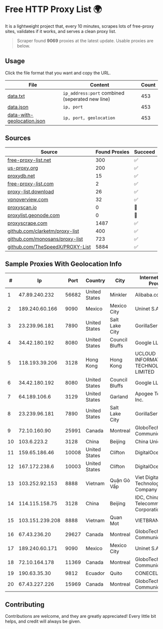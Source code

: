 
# Free HTTP Proxy List 🌍

It is a lightweight project that, every 10 minutes, scrapes lots of free-proxy sites, validates if it works, and serves a clean proxy list.


> Scraper found **9069** proxies at the latest update. Usable proxies are below.

## Usage

Click the file format that you want and copy the URL.


|File|Content|Count|
|----|-------|-----|
|[data.txt](https://raw.githubusercontent.com/themiralay/Proxy-List-World/master/data.txt)|`ip_address:port` combined (seperated new line)|453|
|[data.json](https://raw.githubusercontent.com/themiralay/Proxy-List-World/master/data.json)|`ip, port`|453|
|[data-with-geolocation.json](https://raw.githubusercontent.com/themiralay/Proxy-List-World/master/data-with-geolocation.json)|`ip, port, geolocation`|453|

## Sources

|Source|Found Proxies|Succeed|
|------|-------------|-------|
|[free-proxy-list.net](https://free-proxy-list.net)|300|✅|
|[us-proxy.org](https://www.us-proxy.org)|200|✅|
|[proxydb.net](http://proxydb.net)|15|✅|
|[free-proxy-list.com](https://free-proxy-list.com/?page=&port=&type%5B%5D=http&type%5B%5D=https&up_time=0&search=Search)|2|✅|
|[proxy-list.download](https://www.proxy-list.download/HTTP)|26|✅|
|[vpnoverview.com](https://vpnoverview.com/privacy/anonymous-browsing/free-proxy-servers)|32|✅|
|[proxyscan.io](https://www.proxyscan.io)|0|🚫|
|[proxylist.geonode.com](https://proxylist.geonode.com/api/proxy-list?limit=300&page=1&sort_by=lastChecked&sort_type=desc&protocols=http,https)|0|🚫|
|[proxyscrape.com](https://api.proxyscrape.com/v2/?request=displayproxies&protocol=http&timeout=10000&country=all&ssl=all&anonymity=all)|1487|✅|
|[github.com/clarketm/proxy-list](https://raw.githubusercontent.com/clarketm/proxy-list/master/proxy-list-raw.txt)|400|✅|
|[github.com/monosans/proxy-list](https://raw.githubusercontent.com/monosans/proxy-list/main/proxies/http.txt)|723|✅|
|[github.com/TheSpeedX/PROXY-List](https://raw.githubusercontent.com/TheSpeedX/PROXY-List/master/http.txt)|5884|✅|


## Sample Proxies With Geolocation Info

|#|Ip|Port|Country|City|Internet Service Provider|
|-|--|----|-------|----|-------------------------|
|1|47.89.240.232|56682|United States|Minkler|Alibaba.com LLC|
|2|189.240.60.166|9090|Mexico|Mexico City|Uninet S.A. de C.V.|
|3|23.239.96.181|7890|United States|Salt Lake City|GorillaServers, Inc.|
|4|34.42.180.192|8080|United States|Council Bluffs|Google LLC|
|5|118.193.39.206|3128|Hong Kong|Hong Kong|UCLOUD INFORMATION TECHNOLOGY (HK) LIMITED|
|6|34.42.180.192|8080|United States|Council Bluffs|Google LLC|
|7|64.189.106.6|3129|United States|Garland|Apogee Telecom Inc.|
|8|23.239.96.181|7890|United States|Salt Lake City|GorillaServers, Inc.|
|9|72.10.160.90|25991|Canada|Montreal|GloboTech Communications|
|10|103.6.223.2|3128|China|Beijing|China Unicom|
|11|159.65.186.46|10008|United States|Clifton|DigitalOcean, LLC|
|12|167.172.238.6|10003|United States|Clifton|DigitalOcean, LLC|
|13|103.252.92.153|8888|Vietnam|Quận Gò Vấp|Viet Digital Technology Liability Company|
|14|114.115.158.75|3128|China|Beijing|IDC, China Telecommunications Corporation|
|15|103.151.239.208|8888|Vietnam|Quan Mot|VIETBRANDS|
|16|67.43.236.20|29627|Canada|Montreal|GloboTech Communications|
|17|189.240.60.171|9090|Mexico|Mexico City|Uninet S.A. de C.V.|
|18|72.10.164.178|11369|Canada|Montreal|GloboTech Communications|
|19|190.63.35.30|9812|Ecuador|Quito|CONECEL|
|20|67.43.227.226|15969|Canada|Montreal|GloboTech Communications|



## Contributing

Contributions are welcome, and they are greatly appreciated! Every
little bit helps, and credit will always be given.

